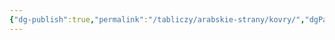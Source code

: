 ```yaml
---
{"dg-publish":true,"permalink":"/tabliczy/arabskie-strany/kovry/","dgPassFrontmatter":true}
---
```



